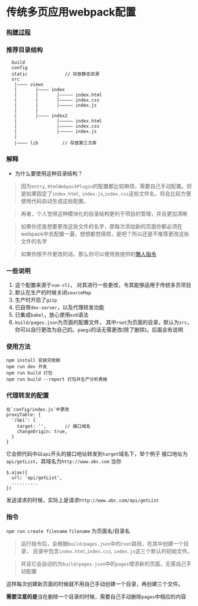 # 传统多页应用webpack配置

### [构建过程](https://segmentfault.com/a/1190000011193690)

### 推荐目录结构
      build
      config
      static              // 存放静态资源
      src
       |———— views
       |       |———— index
       |       |       |————— index.html
       |       |       |————— index.css
       |       |       |————— index.js
       |       |
       |       |———— index2
       |               |————— index.html
       |               |————— index.css
       |               |————— index.js
       |
       |———— lib         // 存放第三方库

### 解释
*  为什么要使用这种目录结构？
>  因为`entry`, `HtmlWebpackPlugin`的配置都比较麻烦，需要自己手动配置。但是如果固定了`index.html`, `index.js`,`index.css`这些文件名，将会比较方便使用代码自动生成这些配置。

>  再者，个人觉得这种模块化的目录结构更利于项目的管理，并且更加清晰

>  如果你还是想要更改这些文件的名字，那每次添加新的页面你都必须在webpack中去配置一遍，想想都觉得烦，是吧？所以还是不推荐更改这些文件的名字

>  如果你按不作更改的话，那么你可以使用我提供的[懒人指令](#cli)
      
### 一些说明
1.  这个配置来源于`vue-cli`， 对其进行一些更改，令其能够适用于传统多页项目
2.  默认在生产的时候关闭`sourceMap`
3.  生产时开启了`gzip`
4.  已自带`dev-server`，以及代理转发功能
5.  已集成`babel`，放心使用`es6`语法
6.  `build/pages.json`为页面的配置文件， 其中`root`为页面的目录，默认为`src`，你可以自行更改为自己的。`paegs`的话无需更改(除了删除)。后面会有说明

### 使用方法
    npm install 安装完依赖
    npm run dev 开发
    npm run build 打包
    npm run build --report 打包并生产分析表格

### 代理转发的配置
    在`config/index.js`中更改
    proxyTable: {
      '/api': {
        target: '',       // 接口域名
        changeOrigin: true,
      }
    }
  
它会把代码中以`api`开头的接口地址转发到`target`域名下，举个例子
接口地址为`api/getList`，其域名为`http://www.abc.com` 当你

    $.ajax({
      url: 'api/getList',
      ..........
    })

发送请求的时候，实际上是请求`http://www.abc.com/api/getList`

<span id="cli"></span>
### 指令
`npm run create filename`       `filename` 为页面名/目录名

>  运行指令后，会根据`build/pages.json`中的`root`路径，在其中创建一个目录， 目录中包含`index.html`,`index.css`, `index.js`这三个默认的初始文件。

> 并且它会自动的为`build/pages.json`中的`pages`增添新的页面，无需自己手动配置

这样每次创建新页面的时候就不用自己手动创建一个目录，再创建三个文件。

**需要注意的是**当在删除一个目录的时候，需要自己手动删除`pages`中相应的内容


    